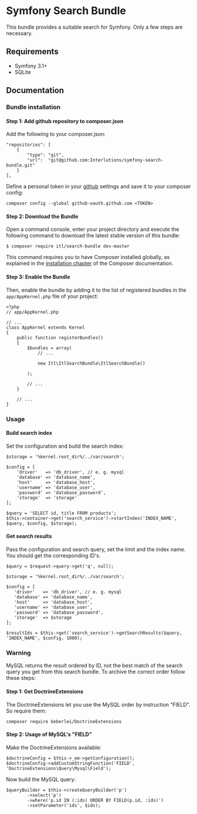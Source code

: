 # Symfony Search Bundle

This bundle provides a suitable search for Symfony. Only a few steps are necessary.
 
## Requirements
 
 * Symfony 3.1+
 * SQLite
 
## Documentation

### Bundle installation

#### Step 1: Add github repository to composer.json

Add the following to your composer.json:

```
"repositories": [
    {
        "type": "git",
        "url":  "git@github.com:Interlutions/symfony-search-bundle.git"
    }
],
```

Define a personal token in your [github](https://github.com/settings/tokens) settings and save it to your composer 
config:

```
composer config --global github-oauth.github.com <TOKEN>
```

#### Step 2: Download the Bundle

Open a command console, enter your project directory and execute the
following command to download the latest stable version of this bundle:

```console
$ composer require itl/search-bundle dev-master
```

This command requires you to have Composer installed globally, as explained
in the [installation chapter](https://getcomposer.org/doc/00-intro.md)
of the Composer documentation.

#### Step 3: Enable the Bundle

Then, enable the bundle by adding it to the list of registered bundles
in the `app/AppKernel.php` file of your project:

```
<?php
// app/AppKernel.php

// ...
class AppKernel extends Kernel
{
    public function registerBundles()
    {
        $bundles = array(
            // ...

            new Itl\ItlSearchBundle\ItlSearchBundle()

        );

        // ...
    }

    // ...
}
```

### Usage

#### Build search index

Set the configuration and build the search index:

```
$storage = '%kernel.root_dir%/../var/search';

$config = [
    'driver'   => 'db_driver', // e. g. mysql
    'database' => 'database_name',
    'host'     => 'database_host',
    'username' => 'database_user',
    'password' => 'database_password',
    'storage'  => 'storage'
];

$query = 'SELECT id, title FROM products';
$this->container->get('search_service')->startIndex('INDEX_NAME', $query, $config, $storage);
```

#### Get search results

Pass the configuration and search query, set the limit and the index name. You should get the corresponding ID's.
 
 ```
$query = $request->query->get('q', null);
 
$storage = '%kernel.root_dir%/../var/search';
 
$config = [
    'driver'   => 'db_driver', // e. g. mysql
    'database' => 'database_name',
    'host'     => 'database_host',
    'username' => 'database_user',
    'password' => 'database_password',
    'storage'  => $storage
];
 
$resultIds = $this->get('search_service')->getSearchResults($query, 'INDEX_NAME', $config, 1000);
```

### Warning

MySQL returns the result ordered by ID, not the best match of the search query you get from this search bundle. To
archive the correct order follow these steps:

#### Step 1: Get DoctrineExtensions

The DoctrineExtensions let you use the MySQL order by instruction "FIELD". So require them:

```
composer require beberlei/DoctrineExtensions
```

#### Step 2: Usage of MySQL's "FIELD"

Make the DoctrineExtensions available:

```
$doctrineConfig = $this->_em->getConfiguration();
$doctrineConfig->addCustomStringFunction('FIELD', 'DoctrineExtensions\Query\Mysql\Field');
```

Now build the MySQL query:

```
$queryBuilder = $this->createQueryBuilder('p')
        ->select('p')
        ->where('p.id IN (:ids) ORDER BY FIELD(p.id, :ids)')
        ->setParameter('ids', $ids);
```